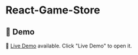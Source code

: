 # React-Game-Store

## 🔴 Demo
🧪 [Live Demo](https://react-gamestore.netlify.app/) available. Click "Live Demo" to open it.
